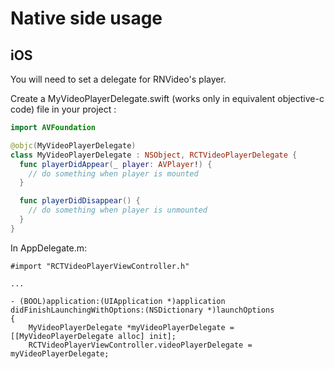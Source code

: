 # Native side usage

## iOS

You will need to set a delegate for RNVideo's player.

Create a MyVideoPlayerDelegate.swift (works only in equivalent objective-c code) file in your project :

```swift
import AVFoundation

@objc(MyVideoPlayerDelegate)
class MyVideoPlayerDelegate : NSObject, RCTVideoPlayerDelegate {
  func playerDidAppear(_ player: AVPlayer!) {
    // do something when player is mounted
  }

  func playerDidDisappear() {
    // do something when player is unmounted
  }
}
```

In AppDelegate.m:

```obj-c
#import "RCTVideoPlayerViewController.h"

...

- (BOOL)application:(UIApplication *)application didFinishLaunchingWithOptions:(NSDictionary *)launchOptions
{
    MyVideoPlayerDelegate *myVideoPlayerDelegate = [[MyVideoPlayerDelegate alloc] init];
    RCTVideoPlayerViewController.videoPlayerDelegate = myVideoPlayerDelegate;
```
